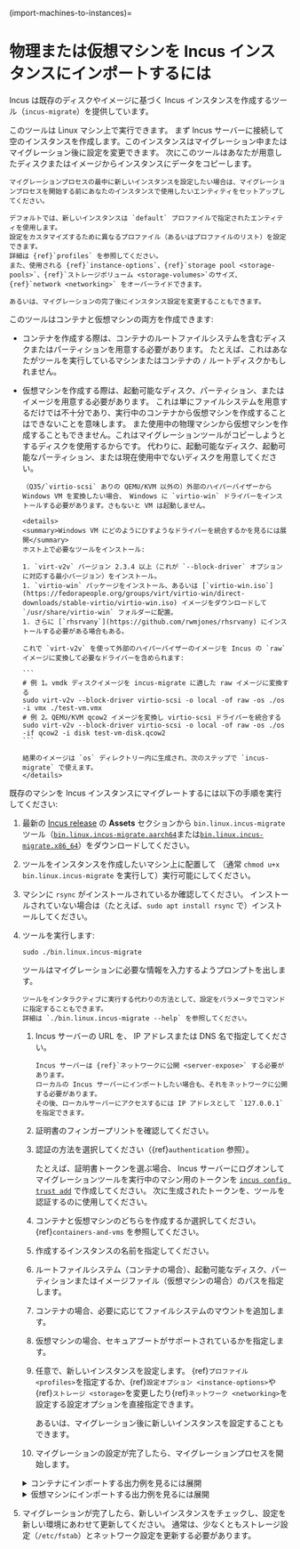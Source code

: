 (import-machines-to-instances)=
# 物理または仮想マシンを Incus インスタンスにインポートするには


Incus は既存のディスクやイメージに基づく Incus インスタンスを作成するツール（`incus-migrate`）を提供しています。

このツールは Linux マシン上で実行できます。
まず Incus サーバーに接続して空のインスタンスを作成します。このインスタンスはマイグレーション中またはマイグレーション後に設定を変更できます。
次にこのツールはあなたが用意したディスクまたはイメージからインスタンスにデータをコピーします。

```{note}
マイグレーションプロセスの最中に新しいインスタンスを設定したい場合は、マイグレーションプロセスを開始する前にあなたのインスタンスで使用したいエンティティをセットアップしてください。

デフォルトでは、新しいインスタンスは `default` プロファイルで指定されたエンティティを使用します。
設定をカスタマイズするために異なるプロファイル（あるいはプロファイルのリスト）を設定できます。
詳細は {ref}`profiles` を参照してください。
また、使用される {ref}`instance-options`、{ref}`storage pool <storage-pools>`、{ref}`ストレージボリューム <storage-volumes>`のサイズ、{ref}`network <networking>` をオーバーライドできます。

あるいは、マイグレーションの完了後にインスタンス設定を変更することもできます。
```

このツールはコンテナと仮想マシンの両方を作成できます:

* コンテナを作成する際は、コンテナのルートファイルシステムを含むディスクまたはパーティションを用意する必要があります。
  たとえば、これはあなたがツールを実行しているマシンまたはコンテナの `/` ルートディスクかもしれません。
* 仮想マシンを作成する際は、起動可能なディスク、パーティション、またはイメージを用意する必要があります。
  これは単にファイルシステムを用意するだけでは不十分であり、実行中のコンテナから仮想マシンを作成することはできないことを意味します。
  また使用中の物理マシンから仮想マシンを作成することもできません。これはマイグレーションツールがコピーしようとするディスクを使用するからです。
  代わりに、起動可能なディスク、起動可能なパーティション、または現在使用中でないディスクを用意してください。

   ````{tip}
   （Q35/`virtio-scsi` ありの QEMU/KVM 以外の）外部のハイパーバイザーから Windows VM を変換したい場合、 Windows に `virtio-win` ドライバーをインストールする必要があります。さもないと VM は起動しません。

   <details>
   <summary>Windows VM にどのようにひすようなドライバーを統合するかを見るには展開</summary>
   ホスト上で必要なツールをインストール:

   1. `virt-v2v` バージョン 2.3.4 以上（これが `--block-driver` オプションに対応する最小バージョン）をインストール。
   1. `virtio-win` パッケージをインストール、あるいは [`virtio-win.iso`](https://fedorapeople.org/groups/virt/virtio-win/direct-downloads/stable-virtio/virtio-win.iso) イメージをダウンロードして `/usr/share/virtio-win` フォルダーに配置。
   1. さらに [`rhsrvany`](https://github.com/rwmjones/rhsrvany) にインストールする必要がある場合もある。

   これで `virt-v2v` を使って外部のハイパーバイザーのイメージを Incus の `raw` イメージに変換して必要なドライバーを含められます:

   ```
   # 例 1。vmdk ディスクイメージを incus-migrate に適した raw イメージに変換する
   sudo virt-v2v --block-driver virtio-scsi -o local -of raw -os ./os -i vmx ./test-vm.vmx
   # 例 2。QEMU/KVM qcow2 イメージを変換し virtio-scsi ドライバーを統合する
   sudo virt-v2v --block-driver virtio-scsi -o local -of raw -os ./os -if qcow2 -i disk test-vm-disk.qcow2
   ```

   結果のイメージは `os` ディレクトリー内に生成され、次のステップで `incus-migrate` で使えます。
   </details>
   ````

既存のマシンを Incus インスタンスにマイグレートするには以下の手順を実行してください:

1. 最新の [Incus release](https://github.com/lxc/incus/releases) の **Assets** セクションから `bin.linux.incus-migrate` ツール（[`bin.linux.incus-migrate.aarch64`](https://github.com/lxc/incus/releases/latest/download/bin.linux.incus-migrate.aarch64)または[`bin.linux.incus-migrate.x86_64`](https://github.com/lxc/incus/releases/latest/download/bin.linux.incus-migrate.x86_64)）をダウンロードしてください。
1. ツールをインスタンスを作成したいマシン上に配置して
   （通常 `chmod u+x bin.linux.incus-migrate` を実行して）実行可能にしてください。
1. マシンに `rsync` がインストールされているか確認してください。
   インストールされていない場合は（たとえば、`sudo apt install rsync` で）インストールしてください。
1. ツールを実行します:

       sudo ./bin.linux.incus-migrate

   ツールはマイグレーションに必要な情報を入力するようプロンプトを出します。

   ```{tip}
   ツールをインタラクティブに実行する代わりの方法として、設定をパラメータでコマンドに指定することもできます。
   詳細は `./bin.linux.incus-migrate --help` を参照してください。
   ```

   1. Incus サーバーの URL を、 IP アドレスまたは DNS 名で指定してください。

      ```{note}
      Incus サーバーは {ref}`ネットワークに公開 <server-expose>` する必要があります。
      ローカルの Incus サーバーにインポートしたい場合も、それをネットワークに公開する必要があります。
      その後、ローカルサーバーにアクセスするには IP アドレスとして `127.0.0.1` を指定できます。
      ```

   1. 証明書のフィンガープリントを確認してください。
   1. 認証の方法を選択してください（{ref}`authentication` 参照）。

      たとえば、証明書トークンを選ぶ場合、 Incus サーバーにログオンしてマイグレーションツールを実行中のマシン用のトークンを [`incus config trust add`](incus_config_trust_add.md) で作成してください。
      次に生成されたトークンを、ツールを認証するのに使用してください。
   1. コンテナと仮想マシンのどちらを作成するか選択してください。
      {ref}`containers-and-vms` を参照してください。
   1. 作成するインスタンスの名前を指定してください。
   1. ルートファイルシステム（コンテナの場合）、起動可能なディスク、パーティションまたはイメージファイル（仮想マシンの場合）のパスを指定します。
   1. コンテナの場合、必要に応じてファイルシステムのマウントを追加します。
   1. 仮想マシンの場合、セキュアブートがサポートされているかを指定します。
   1. 任意で、新しいインスタンスを設定します。
      {ref}`プロファイル <profiles>`を指定するか、{ref}`設定オプション <instance-options>`や{ref}`ストレージ <storage>`を変更したり{ref}`ネットワーク <networking>`を設定する設定オプションを直接指定できます。

      あるいは、マイグレーション後に新しいインスタンスを設定することもできます。
   1. マイグレーションの設定が完了したら、マイグレーションプロセスを開始します。

   <details>
   <summary>コンテナにインポートする出力例を見るには展開</summary>

   ```{terminal}
   :input: sudo ./bin.linux.incus-migrate

   Please provide Incus server URL: https://192.0.2.7:8443
   Certificate fingerprint: xxxxxxxxxxxxxxxxx
   ok (y/n)? y

   1) Use a certificate token
   2) Use an existing TLS authentication certificate
   3) Generate a temporary TLS authentication certificate
   Please pick an authentication mechanism above: 1
   Please provide the certificate token: xxxxxxxxxxxxxxxx

   Remote Incus server:
     Hostname: bar
     Version: 5.4

   Would you like to create a container (1) or virtual-machine (2)?: 1
   Name of the new instance: foo
   Please provide the path to a root filesystem: /
   Do you want to add additional filesystem mounts? [default=no]:

   Instance to be created:
     Name: foo
     Project: default
     Type: container
     Source: /

   Additional overrides can be applied at this stage:
   1) Begin the migration with the above configuration
   2) Override profile list
   3) Set additional configuration options
   4) Change instance storage pool or volume size
   5) Change instance network

   Please pick one of the options above [default=1]: 3
   Please specify config keys and values (key=value ...): limits.cpu=2

   Instance to be created:
     Name: foo
     Project: default
     Type: container
     Source: /
     Config:
       limits.cpu: "2"

   Additional overrides can be applied at this stage:
   1) Begin the migration with the above configuration
   2) Override profile list
   3) Set additional configuration options
   4) Change instance storage pool or volume size
   5) Change instance network

   Please pick one of the options above [default=1]: 4
   Please provide the storage pool to use: default
   Do you want to change the storage size? [default=no]: yes
   Please specify the storage size: 20GiB

   Instance to be created:
     Name: foo
     Project: default
     Type: container
     Source: /
     Storage pool: default
     Storage pool size: 20GiB
     Config:
       limits.cpu: "2"

   Additional overrides can be applied at this stage:
   1) Begin the migration with the above configuration
   2) Override profile list
   3) Set additional configuration options
   4) Change instance storage pool or volume size
   5) Change instance network

   Please pick one of the options above [default=1]: 5
   Please specify the network to use for the instance: incusbr0

   Instance to be created:
     Name: foo
     Project: default
     Type: container
     Source: /
     Storage pool: default
     Storage pool size: 20GiB
     Network name: incusbr0
     Config:
       limits.cpu: "2"

   Additional overrides can be applied at this stage:
   1) Begin the migration with the above configuration
   2) Override profile list
   3) Set additional configuration options
   4) Change instance storage pool or volume size
   5) Change instance network

   Please pick one of the options above [default=1]: 1
   Instance foo successfully created
   ```

   </details>
   <details>
   <summary>仮想マシンにインポートする出力例を見るには展開</summary>

   ```{terminal}
   :input: sudo ./bin.linux.incus-migrate

   Please provide Incus server URL: https://192.0.2.7:8443
   Certificate fingerprint: xxxxxxxxxxxxxxxxx
   ok (y/n)? y

   1) Use a certificate token
   2) Use an existing TLS authentication certificate
   3) Generate a temporary TLS authentication certificate
   Please pick an authentication mechanism above: 1
   Please provide the certificate token: xxxxxxxxxxxxxxxx

   Remote Incus server:
     Hostname: bar
     Version: 5.4

   Would you like to create a container (1) or virtual-machine (2)?: 2
   Name of the new instance: foo
   Please provide the path to a root filesystem: ./virtual-machine.img
   Does the VM support UEFI Secure Boot? [default=no]: no

   Instance to be created:
     Name: foo
     Project: default
     Type: virtual-machine
     Source: ./virtual-machine.img
     Config:
       security.secureboot: "false"

   Additional overrides can be applied at this stage:
   1) Begin the migration with the above configuration
   2) Override profile list
   3) Set additional configuration options
   4) Change instance storage pool or volume size
   5) Change instance network

   Please pick one of the options above [default=1]: 3
   Please specify config keys and values (key=value ...): limits.cpu=2

   Instance to be created:
     Name: foo
     Project: default
     Type: virtual-machine
     Source: ./virtual-machine.img
     Config:
       limits.cpu: "2"
       security.secureboot: "false"

   Additional overrides can be applied at this stage:
   1) Begin the migration with the above configuration
   2) Override profile list
   3) Set additional configuration options
   4) Change instance storage pool or volume size
   5) Change instance network

   Please pick one of the options above [default=1]: 4
   Please provide the storage pool to use: default
   Do you want to change the storage size? [default=no]: yes
   Please specify the storage size: 20GiB

   Instance to be created:
     Name: foo
     Project: default
     Type: virtual-machine
     Source: ./virtual-machine.img
     Storage pool: default
     Storage pool size: 20GiB
     Config:
       limits.cpu: "2"
       security.secureboot: "false"

   Additional overrides can be applied at this stage:
   1) Begin the migration with the above configuration
   2) Override profile list
   3) Set additional configuration options
   4) Change instance storage pool or volume size
   5) Change instance network

   Please pick one of the options above [default=1]: 5
   Please specify the network to use for the instance: incusbr0

   Instance to be created:
     Name: foo
     Project: default
     Type: virtual-machine
     Source: ./virtual-machine.img
     Storage pool: default
     Storage pool size: 20GiB
     Network name: incusbr0
     Config:
       limits.cpu: "2"
       security.secureboot: "false"

   Additional overrides can be applied at this stage:
   1) Begin the migration with the above configuration
   2) Override profile list
   3) Set additional configuration options
   4) Change instance storage pool or volume size
   5) Change instance network

   Please pick one of the options above [default=1]: 1
   Instance foo successfully created
   ```

   </details>
1. マイグレーションが完了したら、新しいインスタンスをチェックし、設定を新しい環境にあわせて更新してください。
   通常は、少なくともストレージ設定（`/etc/fstab`）とネットワーク設定を更新する必要があります。
